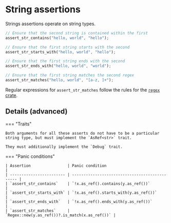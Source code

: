 <!--
Copyright (c) 2023 Sophie Katz

This file is part of test-ur-code-XD.

test-ur-code-XD is free software: you can redistribute it and/or modify it under the terms of the
GNU General Public License as published by the Free Software Foundation, either version 3 of the
License, or (at your option) any later version.

test-ur-code-XD is distributed in the hope that it will be useful, but WITHOUT ANY WARRANTY; without
even the implied warranty of MERCHANTABILITY or FITNESS FOR A PARTICULAR PURPOSE. See the GNU
General Public License for more details.

You should have received a copy of the GNU General Public License along with test-ur-code-XD. If
not, see <https://www.gnu.org/licenses/>.
-->

# String assertions

Strings assertions operate on string types.

```rust
// Ensure that the second string is contained within the first
assert_str_contains("hello, world", "hello");

// Ensure that the first string starts with the second 
assert_str_starts_with("hello, world", "hello");

// Ensure that the first string ends with the second
assert_str_ends_with("hello, world", "world");

// Ensure that the first string matches the second regex
assert_str_matches("hello, world", "[a-z, ]+");
```

Regular expressions for `assert_str_matches` follow the rules for the [`regex` crate](https://docs.rs/regex/latest/regex/).

## Details (advanced)

=== "Traits"

    Both arguments for all these asserts do not have to be a particular string type, but must implement the `AsRef<str>` trait.

    They must additionally implement the `Debug` trait.

=== "Panic conditions"

    | Assertion                | Panic condition                                |
    | ------------------------ | ---------------------------------------------- |
    | `assert_str_contains`    | `!x.as_ref().contains(y.as_ref())`             |
    | `assert_str_starts_with` | `!x.as_ref().starts_with(y.as_ref())`          |
    | `assert_str_ends_with`   | `!x.as_ref().ends_with(y.as_ref())`            |
    | `assert_str_matches`     | `Regex::new(y.as_ref())?.is_match(x.as_ref())` |
